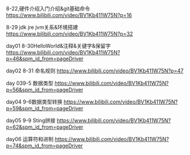 8-22,硬件介绍入门介绍&git基础命令
https://www.bilibili.com/video/BV1Kb411W75N?p=16

8-29 jdk jre jvm关系&环境搭建
https://www.bilibili.com/video/BV1Kb411W75N?p=32

day01 8-30HelloWorld&注释&关键字&保留字
https://www.bilibili.com/video/BV1Kb411W75N?p=46&spm_id_from=pageDriver

day02 8-31 命名规则
https://www.bilibili.com/video/BV1Kb411W75N?p=47

day 039-5 数据类型
https://www.bilibili.com/video/BV1Kb411W75N?p=56&spm_id_from=pageDriver

day04 9-6数据类型转换
https://www.bilibili.com/video/BV1Kb411W75N?p=59&spm_id_from=pageDriver

day05 9-9 Sting拼接
https://www.bilibili.com/video/BV1Kb411W75N?p=62&spm_id_from=pageDriver

day06 运算符和进制
https://www.bilibili.com/video/BV1Kb411W75N?p=74&spm_id_from=pageDriver